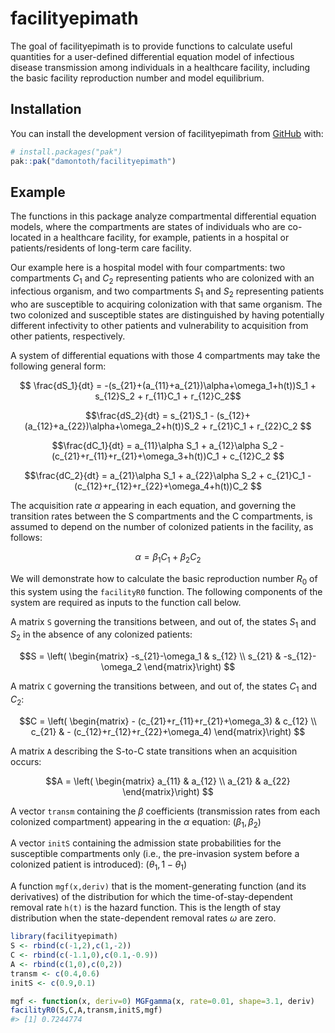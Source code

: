 
<!-- README.md is generated from README.Rmd. Please edit that file -->

# facilityepimath

<!-- badges: start -->
<!-- badges: end -->

The goal of facilityepimath is to provide functions to calculate useful
quantities for a user-defined differential equation model of infectious
disease transmission among individuals in a healthcare facility,
including the basic facility reproduction number and model equilibrium.

## Installation

You can install the development version of facilityepimath from
[GitHub](https://github.com/) with:

``` r
# install.packages("pak")
pak::pak("damontoth/facilityepimath")
```

## Example

The functions in this package analyze compartmental differential
equation models, where the compartments are states of individuals who
are co-located in a healthcare facility, for example, patients in a
hospital or patients/residents of long-term care facility.

Our example here is a hospital model with four compartments: two
compartments $C_1$ and $C_2$ representing patients who are colonized
with an infectious organism, and two compartments $S_1$ and $S_2$
representing patients who are susceptible to acquiring colonization with
that same organism. The two colonized and susceptible states are
distinguished by having potentially different infectivity to other
patients and vulnerability to acquisition from other patients,
respectively.

A system of differential equations with those 4 compartments may take
the following general form:

$$ \frac{dS_1}{dt} = -(s_{21}+(a_{11}+a_{21})\alpha+\omega_1+h(t))S_1 + s_{12}S_2 + r_{11}C_1 + r_{12}C_2$$

$$\frac{dS_2}{dt} = s_{21}S_1 - (s_{12}+(a_{12}+a_{22})\alpha+\omega_2+h(t))S_2 + r_{21}C_1 + r_{22}C_2 $$

$$\frac{dC_1}{dt} = a_{11}\alpha S_1 + a_{12}\alpha S_2 - (c_{21}+r_{11}+r_{21}+\omega_3+h(t))C_1 + c_{12}C_2 $$

$$\frac{dC_2}{dt} = a_{21}\alpha S_1 + a_{22}\alpha S_2 + c_{21}C_1 - (c_{12}+r_{12}+r_{22}+\omega_4+h(t))C_2 $$

The acquisition rate $\alpha$ appearing in each equation, and governing
the transition rates between the S compartments and the C compartments,
is assumed to depend on the number of colonized patients in the
facility, as follows:

$$ \alpha = \beta_1 C_1 + \beta_2 C_2 $$

We will demonstrate how to calculate the basic reproduction number $R_0$
of this system using the `facilityR0` function. The following components
of the system are required as inputs to the function call below.

A matrix `S` governing the transitions between, and out of, the states
$S_1$ and $S_2$ in the absence of any colonized patients:

$$S = \left(
\begin{matrix}
    -s_{21}-\omega_1 & s_{12} \\
    s_{21} & -s_{12}-\omega_2
\end{matrix}\right)
$$

A matrix `C` governing the transitions between, and out of, the states
$C_1$ and $C_2$:

$$C = \left(
\begin{matrix}
    - (c_{21}+r_{11}+r_{21}+\omega_3) & c_{12} \\
    c_{21} & - (c_{12}+r_{12}+r_{22}+\omega_4)
\end{matrix}\right)
$$

A matrix `A` describing the S-to-C state transitions when an acquisition
occurs:

$$A = \left(
\begin{matrix}
    a_{11} & a_{12} \\
    a_{21} & a_{22}
\end{matrix}\right)
$$

A vector `transm` containing the $\beta$ coefficients (transmission
rates from each colonized compartment) appearing in the $\alpha$
equation: $(\beta_1,\beta_2)$

A vector `initS` containing the admission state probabilities for the
susceptible compartments only (i.e., the pre-invasion system before a
colonized patient is introduced): $(\theta_1,1-\theta_1)$

A function `mgf(x,deriv)` that is the moment-generating function (and
its derivatives) of the distribution for which the
time-of-stay-dependent removal rate `h(t)` is the hazard function. This
is the length of stay distribution when the state-dependent removal
rates $\omega$ are zero.

``` r
library(facilityepimath)
S <- rbind(c(-1,2),c(1,-2))
C <- rbind(c(-1.1,0),c(0.1,-0.9))
A <- rbind(c(1,0),c(0,2))
transm <- c(0.4,0.6)
initS <- c(0.9,0.1)

mgf <- function(x, deriv=0) MGFgamma(x, rate=0.01, shape=3.1, deriv)
facilityR0(S,C,A,transm,initS,mgf)
#> [1] 0.7244774
```
